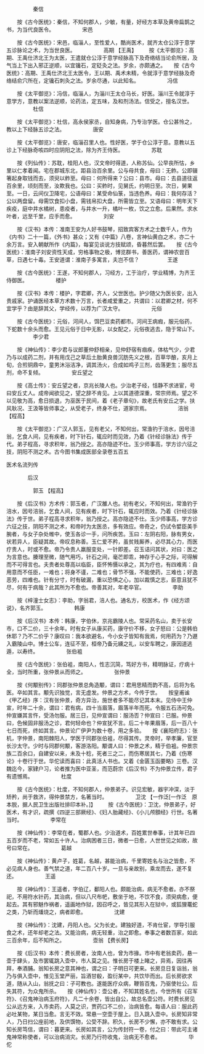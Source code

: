 <!-- { "loadSidebar": true } -->
　　　　　秦信

　　按《古今医统》：秦信，不知何郡人，少敏，有量，好经方本草及黄帝扁鹊之书，为当代良医令。
　　　　　宋邑

　　按《古今医统》：宋邑，临淄人，至性爱人，酷尚医术，就齐太仓公淳于意学五诊脉论之术，为当世良医。
　　　　　高期 【王禹】
　　按《太平御览》：高期、王禹仕济北王为太医，王遣就仓公淳于意学经脉高下及奇络结当论俞所居，及气当上下出入邪正逆顺，以宜镵石，定砭灸之法。岁余，亦颇通之。　　按《古今医统》：高期、王禹仕济北王太医令，王以期、禹术未精，令就淳于意学经脉及奇络结俞穴所在，定镵石刺灸之法。岁余尽通，以此知名。
　　　　　冯信

　　按《太平御览》：冯信，临淄人，为淄川王太仓马长，好医。淄川王令就淳于意学方，意教以案法逆顺，论药法，定五味，及和剂汤法。信受之，擅名汉世。
　　　　　杜信

　　按《太平御览》：杜信，高永侯家丞，自知身病，乃专治学医。仓公甚怜之，教以上下经脉五诊之法。
　　　　　唐安

　　按《太平御览》：唐安，临淄召里人也。性好医，学于仓公淳于意。意教以五诊上下经脉奇咳四时应阴阳之法，除为齐王侍医。
　　　　　苏耽

　　按《列仙传》：苏耽，桂阳人也，汉文帝时得道，人称苏仙。公早丧所怙，乡里以仁孝着闻。宅在郡城东北，距县治百余里。公与母共食，母曰：无鲊。公即辍箸起身取钱而去，须臾以鲊至。母曰：何所得来？公曰：县市。母曰：去县道往返百余里，顷刻而至，汝欺我也。公曰：买鲊时，见舅氏，约明日至。次日，舅果至。一日，云间仪卫降宅，公语母曰：某受命仙箓，当违色养。母曰：我何存活？公以两盘留。母需饮食扣小盘，需钱帛扣大盘，所需皆立至。又语母曰：明年天下疾疫，庭中井水橘树，患疫者，与井水一升，橘叶一枚，饮之立愈。后果然。求水叶者，远至千里，应手而愈。
　　　　　刘安

　　按《汉书》本传：准南王安为人好书鼓琴，招致宾客方术之士数千人，作为《内书》二十一篇，《外书》甚众；又有《中篇》八卷，言神仙黄白之术，亦二十余万言。安入朝献所作《内篇》，每宴见谈说方技赋颂，昏暮然后罢。　　按《古今医统》：淮南子刘安资性天成，穷格事物之极，博览群书，善医药，谓神农尝百草，日遇七十毒。王安道谓：淮南子多寓言，夫岂不信？
　　　　　王遂

　　按《古今医统》：王遂，不知何郡人，习经方，工于治疗，学业精博，为齐王侍御医。
　　　　　楼护

　　按《汉书》本传：楼护，字君卿，齐人，父世医也。护少随父为医长安，出入贵戚家。护诵医经本草方术数十万言，长者咸爱重之，共谓曰：以君卿之材，何不宜学乎？由是辞其父，学经传，以荐为广汉太守。
　　　　　元俗

　　按《古今医统》：元俗，河间人，饵巴豆卖药都市。河间王病瘕，服元俗药，下蛇数十余头而愈。王见元俗于日中无影，以女配之，元俗夜逃去，隐于常山下。
　　　　　李少君

　　按《神仙传》：李少君与议郎董仲舒相亲，见仲舒宿有痼疾，体枯气少，少君乃与以成药二剂，并有用戊己之草后土胎黄良兽沉肪先义之根，百草华酿，亥月上旬，合煎铜鼎中，童男沐浴洁净，调其汤火，合成如鸡子三剂，齿落更生；服尽五剂，命不复倾。
　　　　　安丘望之

　　按《高士传》：安丘望之者，京兆长陵人也。少治老子经，恬静不求进宦，号曰安丘丈人。成帝闻欲见之，望之辞不肯见。上以其道德深重，常宗师焉。望之不以见敬为高，愈日损退，为巫医于民间，着《老子章句》，故老氏有安丘之学。扶风耿况、王汲等皆师事之，从受老子，终身不仕，道家宗焉。
　　　　　涪翁 【程高】

　　按《太平御览》：广汉人郭玉，见有老父，不知何出，常渔钓于涪水，因号涪翁，乞食人间，见有疾者，时下针石，辄应时而见效，乃着《针经诊脉法》传于代。弟子程高，寻求积年，翁乃授之。高亦隐迹不仕。玉少师事高，学方诊六征之技，阴阳不测之术。古今图书集成医部全录卷五百五

医术名流列传

　　　　后汉

　　　　　郭玉 【程高】

　　按《后汉书》方术传：郭玉者，广汉雒人也。初有老父，不知何出，常渔钓于涪水，因号涪翁，乞食人间，见有疾者，时下针石，辄应时而效。乃着《针经诊脉法》传于世。弟子程高寻求积年，翁乃授之。高亦隐迹不仕。玉少师事高，学方诊六征之技，阴阳不测之术，和帝时为太医丞，多有效应。帝奇之，仍试令嬖臣美手腕者，与女子杂处帷中，使玉各诊一手，问所疾苦。玉曰：左阴右阳，脉有男女，状若异人，臣疑其故。帝叹息称善。玉仁爱不矜，虽贫贱厮养，必尽其心力，而医疗贵人，时或不愈。帝乃令贵人羸服变处，一针即差。召玉诘问其状，对曰：医之为言意也。腠理至微，随气用巧，针石之间，毫芒即乖，神存于心手之际，可得解而不可得言也。夫贵者处尊高以临臣，臣怀怖慑以承之，其为疗也，有四难焉：自用意而不任臣，一难也；将身不谨，二难也；骨节不强，不能使药，三难也；好逸恶劳，四难也。针有分寸，时有破漏，重以恐惧之心，加以裁慎之志，臣意且犹不尽，何有于病哉？此其所为不愈也。帝善其对，年老卒官。
　　　　　李助

　　按《梓潼士女志》：李助，字翁君，涪人也。通名方，校医术，作《经方颂说》，名齐郭玉。
　　　　　韩康

　　按《后汉书》本传：韩康，字伯休，京兆霸陵人也。常采药名山，卖于长安市，口不二价，三十余年。时有女子从康买药，康守价不移，女子怒曰：公是韩伯休耶？乃不二价乎？康叹曰：我本欲避名，今小女子皆知有我焉，何用药为？乃遯入霸陵山中。博士公车，连征不至，桓帝乃备元纁之礼，以安车聘之，康因道逃遁，以寿终。
　　　　　张伯袓

　　按《古今医统》：张伯袓，南阳人，性志沉简，笃好方书，精明脉证，疗病十全，当时所重，张仲景从而师之。
　　　　　张仲景

　　按《何颙别传》：同郡张仲景总角造颙，谓曰：君用思精而韵不高，后将为名医。卒如其言。颙先识独觉，言无虚发。仲景之方术，今传于世。　　按皇甫谧《甲乙经》序：汉有张仲景，奇方异治，施世者多不能尽记其本末。见侍中王仲宣，时年二十余，谓曰：君有病，四十当眉落，眉落半年而死。令服五石汤可免。仲宣嫌其言忤，受汤勿服。居三日，见仲宣谓曰：服汤否？仲宣曰：已服。仲景曰，色候固非服汤之诊，君何轻命也？仲宣犹不言。后二十年果眉落，后一百八十七日而死，终如其言。仲景论广伊尹为数十卷，用之多验。　　按《襄阳府志》：张机，字仲景，南阳棘阳人，学医于同郡张伯袓，尽得其传。灵帝时，举孝廉，官至长沙太守。少时与同郡何颙，客游洛阳。颙谓人曰：仲景之术，精于伯袓。仲景宗族二百余口，自建安以来，未及十稔，死者三之二，而伤寒居其七，乃着《伤寒论》十卷行于世。华佗读而喜曰：此真活人书也。又着《金匮玉函要略》三卷。汉魏迄今，家肄户习，论者推为医中亚圣，而范蔚宗《后汉书》不为仲景立传，君子有遗憾焉。
　　　　　杜度

　　按《古今医统》：杜度，不知何郡人，仲景弟子。识见宏敏，器宇冲深，淡于矫矜，尚于救济，得仲景禁方，名著当时。
　　　　　卫沈 【一作泛[一作泛　原本脱，据人民卫生出版社排印本补。]】
　　按《古今医统》：卫沈，仲景弟子，好医术，有才识，疏撰《四逆三部厥经》、《妇人胎藏经》、《小儿颅顖经》行世。名著当时。
　　　　　李常在

　　按《神仙传》：李常在者，蜀郡人也。少治道术，百姓累世奉事，计其年已四五百岁而不老，常如五十许人。治病困者三日，微者一日愈，人世世见之如故，故号曰常在。
　　　　　葛越

　　按《神仙传》：黄卢子，姓葛，名越，甚能治病，千里寄姓名与治之皆愈，不必见病人身也。善气禁之道，年二百八十岁。一旦与亲故别，乘龙而去，遂不复还。
　　　　　王遥

　　按《神仙传》：王遥者，字伯辽，鄱阳人也。颇能治病，病无不愈者。亦不祭祀，不用符水针药，其治病，但以八尺布帊，敷坐于地，不饮不食，须臾病愈，便起去。其有邪魅作祸者，遥画地作狱，因召呼之，皆见其形入在狱中，或狐狸鼍蛇之类，乃斩而燔烧之，病者即愈。
　　　　　沈建

　　按《神仙传》：沈建，丹阳人也。父为长史。建独好道，不肯仕宦，学导引服食之术，还年却老之法。又能治病，病无轻重，治之即愈。奉事之者数百家，如此三百余年，后不知所之。
　　　　　壶翁 【费长房】

　　按《后汉书》本传：费长房者，汝南人也，曾为市掾。市中有老翁卖药，悬一壶于肆头，及市罢辄跳入壶中，市人莫之见。惟长房于楼上睹之，异焉，因往再拜，奉酒脯。翁知长房之意其神也，谓之曰：子明日可更来。长房旦日复诣翁，翁乃与俱入壶中，惟见玉堂严丽，旨酒甘殽，盈衍某中，共饮毕而出。后长房欲求道，随从入山，翁抚之曰：子可教也。遂能医疗众病，鞭笞百鬼，乃驱使社公。后失其符，为众鬼所杀。　　按《神仙传》：壶公者，不知其姓名也，今世所有《召军符》、《召鬼神治病玉府符》，凡二十余卷，皆出自公，故总名壶公符。时费长房见公从远方来，入市卖药，人莫之识，贾药口不二价，治病皆愈。每语人曰：服此药必吐某物，某日当愈。言无不效。常悬一空壶于屋上。日入跳入壶中。长房知非常人，乃日扫公座前地，及供馔物，公受不辞。积久，长房不少懈，亦不敢有求。公知长房笃信，谓曰：暮更来。长房如其言，公为传封符一卷，付之曰：带此可主诸鬼神常称使者，可以治病消灾。长房乃行符收鬼，治病无不愈者。
　　　　　华佗

